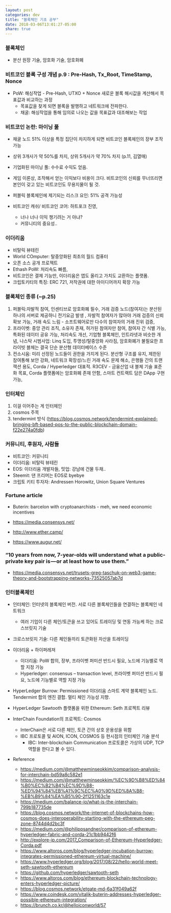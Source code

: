 ```yaml
---
layout: post
categories: dev
title: "블록체인 기초 공부"
date: 2018-03-06T13:01:27-05:00
share: true
---
```


### 블록체인
- 분산 원장 기술, 암호화 기술, 암호화폐

### 비트코인 블록 구성 개념 p.9 : Pre-Hash, Tx_Root, TimeStamp, Nonce
- PoW: 해싱작업 - Pre-Hash, UTXO + Nonce 새로운 블록 해시값을 계산해서 목표값과 비교하는 과정
  - 목표값을 찾게 되면 블록을 발행하고 네트워크에 전파한다.
  - 채굴: 해싱작업을 통해 임의로 나오는 값을 목표값과 대조해보는 작업

### 비트코인 논란: 마이닝 풀
- 채굴 노드 51% 이상을 특정 집단이 차지하게 되면 비트코인 블록체인의 장부 조작 가능
- 상위 3개사가 약 50%를 차지, 상위 5개사가 약 70% 차지 (p.11, 김열매)
- 기업화된 마이닝 풀: 수수료 수익도 얻음. 
- 게임 이론상, 조작해서 얻는 이익보다 비용이 크다. 비트코인의 신뢰를 무너뜨리면 본인이 갖고 있는 비트코인도 무용지물이 될 것. 
- 퍼블릭 블록체인에 제기되는 리스크 요인: 51% 공격 가능성

- 비트코인 캐쉬/ 비트코인 코어: 하트포크 진영, 
  - 너나 너나 이익 챙기려는 거 아냐?
  - 커뮤니티의 중요성..

### 이더리움
- 비탈릭 뷰테린
- World COmputer: 탈중앙화된 최초의 월드 컴퓨터
- 오픈 소스 공개 프로젝트
- Ethash PoW: 처리속도 빠름,
- 비트코인은 결제 기능만, 이더리움은 앱도 올리고 가치도 교환하는 플랫폼.
- 크립토키티의 특징: ERC 721, 저작권에 대한 아이디어까지 확장 가능

### 블록체인 종류 (~p.25)
1. 퍼블릭:자발적 참여, 인센티브로 암호화폐 필수, 거래 검증 노드(참여자)는 분산된 하나의 서버로 제공하니 전기요금 발생 , 자발적 참여자가 많아야 거래 검증의 신뢰 확보 가능, 거래 속도 느림 - 소프트웨어로만 다수의 참여자의 거래 진위 검증, 
2. 프라이벳: 중앙 관리 조직, 소유자 존재, 허가된 참여자만 참여, 참여자 간 식별 가능, 특화된 데이터 공유 가능, 처리속도 개선, 기업형 블록체인, 인트라넷과 비슷한 개념, 나스탁 시범사업: Linq 도입, 투명성/탈중앙화 사라짐, 암호화폐가 불필요한 프라이빗 블체는 결국 단순 분산형 데이터베이스 수준
3. 컨소시움: 미리 선정된 노드들이 권한을 가지게 된다. 분산형 구조를 유지, 제한된 참여통해 보안 강화, 네트워크 확장성/느린 거래 속도 문제 해소, 은행들 간의 트랜잭션 용도, Corda / Hyperledger 대표적. R3CEV - 금융산업 내 블체 기술 표준화 목표, Corda 플랫폼에는 암호화폐 존재 안함, 스마트 컨트랙트 담은 DApp 구현 가능, 

### 인터체인
1. 이걸 이어주는 게 인터체인
2. cosmos 주목
3. tendermint 방식 (https://blog.cosmos.network/tendermint-explained-bringing-bft-based-pos-to-the-public-blockchain-domain-f22e274a0fdb)


### 커뮤니티, 후원자, 사람들
- 비트코인: 커뮤니티
- 이더리움: 비탈릭 뷰테린
- EOS: 이더리움 개발자들, 밋업: 강남에 건물 두채..
- Steemit: 댄 프리머는 EOS로 byebye
- 크립토 키티 투자자: Andressen Horowitz, Union Square Ventures 

### Fortune article
- Buterin: barcelon with cryptoanarchists - meh, we need economic incentives

- https://media.consensys.net/
- http://www.ether.camp/
- https://www.augur.net/

### “10 years from now, 7-year-olds will understand what a public-private key pair is — or at least how to use them.”
- https://media.consensys.net/trusets-greg-taschuk-on-web3-game-theory-and-bootstrapping-networks-73525057ab7d


### 인터블록체인
- 인터체인: 인터넷의 블록체인 버전. 서로 다른 블록체인들을 연결하는 블록체인 네트워크
    - 여러 기업이 다른 체인/토큰을 쓰고 있어도 트레이딩 및 연동 가능케 하는 크로스브릿지 기술
- 크로스브릿지 기술: 다른 체인들끼리 토큰화된 자산을 트레이딩
- 이더리움 + 하이퍼레져
    - 이더리움: PoW 합의, 장부, 프라이벳 퍼미션 반드시 필요, 노드에 기능별로 역할 지정 가능
    - Hyperledger: consensus – transaction level, 프라이벳 퍼미션 반드시 필요, 노드에 기능별로 역할 지정 가능
- HyperLedger Burrow: Permissioned 이더리움 스마트 계약 블록체인 노드. Tendermint 합의 엔진 결합. 멀티 체인 가능성 지향.
- HyperLedger Sawtooth 플랫폼을 위한 Ethereum: Seth 프로젝트 리뷰
- InterChain Foundation의 프로젝트: Cosmos
    -   InterChain은 서로 다른 체인, 토큰 간의 상호 운용성을 위함
    -   IBC 프로토콜 및 AION, ICON, COSMOS 등 현시점의 인터체인 기술 분석
        - IBC: Inter-blockchain Communication 프로토콜은 가상의 UDP, TCP 역할을 한다고 볼 수 있다. 

- Reference
    - https://medium.com/@matthewminseokkim/comparison-analysis-for-interchain-bd59a8c582e1
    - https://medium.com/@matthewminseokkim/%EC%9D%B8%ED%84%B0%EC%B2%B4%EC%9D%B8-%ED%94%84%EB%A1%9C%EC%A0%9D%ED%8A%B8-%EB%B9%84%EA%B5%90-2f1251163c1e
    - https://medium.com/balance-io/what-is-the-interchain-799b187735de
    - https://blog.cosmos.network/the-internet-of-blockchains-how-cosmos-does-interoperability-starting-with-the-ethereum-peg-zone-8744d4d2bc3f
    - https://medium.com/@philippsandner/comparison-of-ethereum-hyperledger-fabric-and-corda-21c1bb9442f6 
    - http://explore-ip.com/2017_Comparison-of-Ethereum-Hyperledger-Corda.pdf 
    - https://www.altoros.com/blog/hyperledger-incubation-burrow-integrates-permissioned-ethereum-virtual-machine/
    - https://www.hyperledger.org/blog/2017/08/22/hello-world-meet-seth-sawtooth-ethereum
    - https://github.com/hyperledger/sawtooth-seth
    - https://www.altoros.com/blog/ethereum-blockchain-technology-enters-hyperledger-picture/
    - https://blog.cosmos.network/etgate-md-6a31f049a62f
    - https://www.coindesk.com/vitalik-buterin-addresses-hyperledger-possible-ethereum-integration/
    - https://brunch.co.kr/@helloiconworld/57




